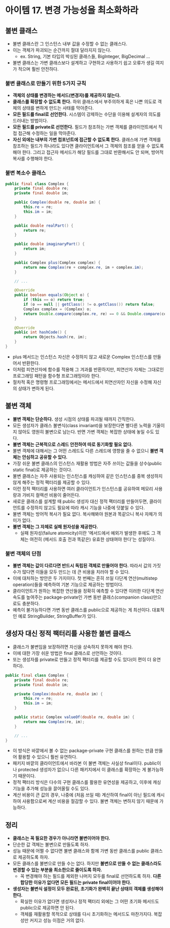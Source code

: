 # 아이템 17. 변경 가능성을 최소화하라

## 불변 클래스

- 불변 클래스란 그 인스턴스 내부 값을 수정할 수 없는 클래스다.
- 이는 객체가 파괴되는 순간까지 절대 달라지지 않는다.
    - ex. String, 기본 타입의 박싱된 클래스들, BigInteger, BigDecimal ...
- 불변 클래스는 가변 클래스보다 설계하고 구현하고 사용하기 쉽고 오류가 생길 여지가 적으며 훨씬 안전하다.

### 불변 클래스로 만들기 위한 5가지 규칙

- **객체의 상태를 변경하는 메서드(변경자)를 제공하지 않는다.**
- **클래스를 확장할 수 없도록 한다.** 하위 클래스에서 부주의하게 혹은 나쁜 의도로 객체의 상태를 변하게 만드는 사태를 막아준다.
- **모든 필드를 final로 선언한다.** 시스템이 강제하는 수단을 이용해 설계자의 의도를 드러내는 방법이다.
- **모든 필드를 private로 선언한다.** 필드가 참조하는 가변 객체를 클라이언트에서 직접 접근해 수정하는 일을 막아준다.
- **자신 외에는 내부의 가변 컴포넌트에 접근할 수 없도록 한다.** 클래스에 가변 객체를 참조하는 필드가 하나라도 있다면 클라이언트에서 그 객체의 참조를 얻을 수 없도록 해야 한다. 그리고 접근자 메서드가 해당
  필드를 그대로 반환해서도 안 되며, 방어적 복사를 수행해야 한다.

### 불변 복소수 클래스

```java
public final class Complex {
    private final double re;
    private final double im;

    public Complex(double re, double im) {
        this.re = re;
        this.im = im;
    }

    public double realPart() {
        return re;
    }

    public double imaginaryPart() {
        return im;
    }

    public Complex plus(Complex complex) {
        return new Complex(re + complex.re, im + complex.im);
    }

    // ...

    @Override
    public boolean equals(Object o) {
        if (this == o) return true;
        if (o == null || getClass() != o.getClass()) return false;
        Complex complex = (Complex) o;
        return Double.compare(complex.re, re) == 0 && Double.compare(complex.im, im) == 0;
    }

    @Override
    public int hashCode() {
        return Objects.hash(re, im);
    }
}
```

- plus 메서드는 인스턴스 자신은 수정하지 않고 새로운 Complex 인스턴스를 만들어서 반환한다.
- 이처럼 피연산자에 함수를 적용해 그 겨과를 반환하지만, 피연산자 자체는 그대로인 프로그래밍 패턴을 함수형 프로그래밍이라 한다.
- 절차적 혹은 명령형 프로그래밍에서는 메서드에서 피연산자인 자신을 수정해 자신의 상태가 변하게 된다.

## 불변 객체

- **불변 객체는 단순하다.** 생성 시점의 상태를 파괴될 때까지 간직한다.
- 모든 생성자가 클래스 불변식(class invariant)을 보장한다면 별다른 노력을 기울이지 않아도 영원히 불변으로 남는다. 반면 가변 객체는 복잡한 상태에 놓일 수도 있다.
- **불변 객체는 근복적으로 스레드 안전하여 따로 동기화할 필요 없다.**
- 불변 객체에 대해서는 그 어떤 스레드도 다른 스레드에 영향을 줄 수 없으니 **불변 객체는 안심하고 공유할 수 있다.**
- 가장 쉬운 불변 클래스의 인스턴스 재활용 방법은 자주 쓰이는 값들을 상수(public static final)로 제공하는 것이다.
- 불변 클래스는 자주 사용되는 인스턴스를 캐싱하여 같은 인스턴스를 중복 생성하지 않게 해주는 정적 팩터리를 제공할 수 있다.
- 이런 정적 팩터리를 사용하면 여러 클라이언트가 인스턴스를 공유하여 메모리 사용량과 가비지 컬렉션 비용이 줄어든다.
- 새로운 클래스를 설계할 때 public 생성자 대신 정적 팩터리를 만들어두면, 클라이언트를 수정하지 않고도 필요에 따라 캐시 기능을 나중에 덧붙일 수 있다.
- 불변 객체는 방어적 복사가 필요 없다. 복사해봐야 원본과 똑같으니 복사 자체가 의미가 없다.
- **불변 객체는 그 자체로 실패 원자성을 제공한다.**
    - 실패 원자성(failure atomicity)이란 '메서드에서 예외가 발생한 후에도 그 객체는 여전히 (메서드 호출 전과 똑같은) 유효한 상태여야 한다'는 성질이다.

### 불변 객체의 단점

- **불변 객체는 값이 다르다면 반드시 독립된 객체로 만들어야 한다.** 따라서 값의 가짓수가 많다면 이들을 모두 만드는 데 큰 비용을 치러야 할 수 있다.
- 이에 대처하는 방안은 두 가지이다. 첫 번째는 흔히 쓰일 다단계 연산(multistep operation)들을 예측하여 기본 기능으로 제공하는 방법이다.
- 클라이언트가 원하는 복잡한 연산들을 정확히 예측할 수 있다면 이러한 다단계 연산 속도를 높여주는 package-private인 가변 동반 클래스(companion class)만으로도 충분하다.
- 예측이 불가능하다면 가변 동반 클래스를 public으로 제공하는 게 최선이다. 대표적인 예로 StringBuilder, StringBuffer가 있다.

## 생성자 대신 정적 팩터리를 사용한 불변 클래스

- 클래스가 불변임을 보장하려면 자신을 상속하지 못하게 해야 한다.
- 이에 대한 가장 쉬운 방법은 final 클래스로 선언하는 것이다.
- 또는 생성자를 private로 만들고 정적 팩터리를 제공할 수도 있다(이 편이 더 유연하다).

```java
public final class Complex {
    private final double re;
    private final double im;

    private Complex(double re, double im) {
        this.re = re;
        this.im = im;
    }

    public static Complex valueOf(double re, double im) {
        return new Complex(re, im);
    }

    // ...
}
```

- 이 방식은 바깥에서 볼 수 없는 package-private 구현 클래스를 원하는 만큼 만들어 활용할 수 있으니 훨씬 유연하다.
- 패키지 바깥의 클라이언트에서 바라본 이 불변 객체는 사실상 final이다. public이나 protected 생성자가 없으니 다른 패키지에서 이 클래스를 확장하는 게 불가능하기 때문이다.
- 정적 팩터리 방식은 다수의 구현 클래스를 활용한 유연성을 제공하고, 이후에 캐싱 기능을 추가해 성능을 끌어올릴 수도 있다.
- 계산 비용이 큰 값의 경우, 나중에 (처음 쓰일 때) 계산하여 final이 아닌 필드에 캐시하여 사용함으로써 계산 비용을 절감할 수 있다. 불변 객체는 변하지 않기 때문에 가능하다.

## 정리

- **클래스는 꼭 필요한 경우가 아니라면 불변이어야 한다.**
- 단순한 값 객체는 불변으로 만들도록 하자.
- 성능 때문에 어쩔 수 없다면 불변 클래스와 함께 가변 동반 클래스를 public 클래스로 제공하도록 하자.
- 모든 클래스를 불변으로 만들 수는 없다. 하지만 **불변으로 만들 수 없는 클래스라도 변경할 수 있는 부분을 최소한으로 줄이도록 하자.**
    - 꼭 변경해야 하는 필드를 제외한 나머지 모두를 final로 선언하도록 하자. **다른 합당한 이유가 없다면 모든 필드는 private final이어야 한다.**
- **생성자는 불변식 설정이 모두 완료된, 초기화가 완벽히 끝난 상태의 객체를 생성해야 한다.**
    - 확실한 이유가 없다면 생성자나 정적 팩터리 외에는 그 어떤 초기화 메서드도 public으로 제공하면 안 된다.
    - 객체를 재활용할 목적으로 상태를 다시 초기화하는 메서드도 마찬가지다. 복잡성만 커지고 성능 이점은 거의 없다.